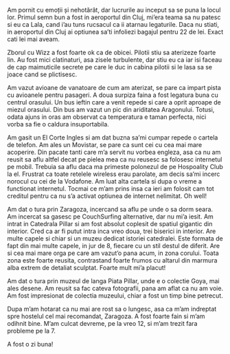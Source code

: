 Am pornit cu emoții și nehotărât, dar lucrurile au inceput sa se puna la locul lor. Primul semn bun a fost in aeroportul din Cluj, mi’era teama sa nu patesc si eu ca Lala, cand i’au tuns rucsacul ca ii atarnau legaturile. Daca nu stiati, in aeroportul din Cluj ai optiunea sa’ti infoliezi bagajul pentru 22 de lei. Exact cati lei mai aveam.

Zborul cu Wizz a fost foarte ok ca de obicei. Pilotii stiu sa aterizeze foarte lin. Au fost mici clatinaturi, asa zisele turbulente, dar stiu eu ca iar isi faceau de cap maimuticile secrete pe care le duc in cabina pilotii si le lasa sa se joace cand se plictisesc.

Am vazut avioane de vanatoare de cum am aterizat, se pare ca impart pista cu avioanele pentru pasageri. A doua surpiza faina a fost legatura buna cu centrul orasului. Un bus ieftin care a venit repede si care a oprit aproape de miezul orasului. Din bus am vazut un pic din ariditatea Aragonului. Totusi, odata ajuns in oras am observat ca temperatura e taman perfecta, nici vorba sa fie o caldura insuportabila.

Am gasit un El Corte Ingles si am dat buzna sa’mi cumpar repede o cartela de telefon. Am ales un Movistar, se pare ca sunt cei cu cea mai mare acoperire. Din pacate tanti care m’a servit nu vorbea engleza, asa ca nu am reusit sa aflu altfel decat pe pielea mea ca nu reusesc sa folosesc internetul pe mobil. Trebuia sa aflu daca ma primeste polonezul de pe Hospoality Club la el. Frustrat ca toate retelele wireless erau parolate, am decis sa’mi incerc norocul cu cei de la Vodafone. Am luat alta cartela si dupa o vreme a functionat internetul. Tocmai ce m’am prins insa ca ieri am folosit cam tot creditul pentru ca nu s’a activat optiunea de internet nelimitat. Oh well!

Am dat o tura prin Zaragoza, incercand sa aflu pe unde o sa dorm seara. Am incercat sa gasesc pe CouchSurfing alternative, dar nu mi’a iesit. Am intrat in Catedrala Pillar si am fost absolut coplesit de spatiul gigantic din interior. Cred ca ar fi putut intra inca vreo doua, trei biserici in interior. Are multe capele si chiar si un muzeu dedicat istoriei catedralei. Este formata de fapt din mai multe capele, in jur de 8, fiecare cu un stil destul de diferit. Are si cea mai mare orga pe care am vazut’o pana acum, in zona corului. Toata zona este foarte reusita, contrastand foarte frumos cu altarul din marmura alba extrem de detaliat sculptat. Foarte mult mi’a placut!

Am dat o tura prin muzeul de langa Piata Pillar, unde e o colectie Goya, mai ales desene. Am reusit sa fac cateva fotografii, pana am aflat ca nu am voie. Am fost impresionat de colectia muzeului, chiar a fost un timp bine petrecut.

Dupa m’am hotarat ca nu mai are rost sa o lungesc, asa ca m’am indreptat spre hostelul cel mai recomandat, Zaragoza. A fost foarte fain si m’am odihnit bine. M’am culcat devreme, pe la vreo 12, si m’am trezit fara probleme pe la 7.

A fost o zi buna!